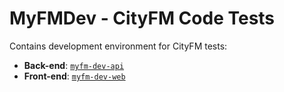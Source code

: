 # MyFMDev - CityFM Code Tests

Contains development environment for CityFM tests:

- **Back-end**: [`myfm-dev-api`](http://localhost:5066)
- **Front-end**: [`myfm-dev-web`](http://localhost:5173)